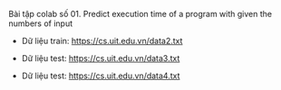 Bài tập colab số 01. Predict execution time of a program with given the numbers of input

- Dữ liệu train: https://cs.uit.edu.vn/data2.txt

- Dữ liệu test: https://cs.uit.edu.vn/data3.txt

- Dữ liệu test: https://cs.uit.edu.vn/data4.txt
